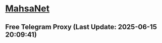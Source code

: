 
# [MahsaNet](https://t.me/mahsa_net)
## Free Telegram Proxy (Last Update: 2025-06-15 20:09:41)

    